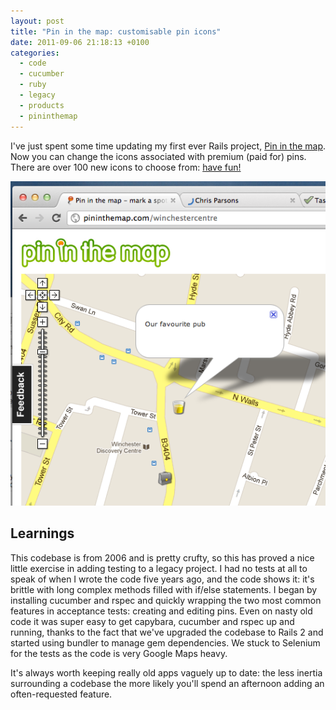 ```yaml
---
layout: post
title: "Pin in the map: customisable pin icons"
date: 2011-09-06 21:18:13 +0100
categories:
  - code
  - cucumber
  - ruby
  - legacy
  - products
  - pininthemap
---
```

I've just spent some time updating my first ever Rails project, [Pin in the map](http://pininthemap.com). Now you can change the icons associated with premium (paid for) pins. There are over 100 new icons to choose from: [have fun!](http://pininthemap.com)

![pininthemap example](/files/pininthemap-example.png)

## Learnings

This codebase is from 2006 and is pretty crufty, so this has proved a nice little exercise in adding testing to a legacy project. I had no tests at all to speak of when I wrote the code five years ago, and the code shows it: it's brittle with long complex methods filled with if/else statements. I began by installing cucumber and rspec and quickly wrapping the two most common features in acceptance tests: creating and editing pins. Even on nasty old code it was super easy to get capybara, cucumber and rspec up and running, thanks to the fact that we've upgraded the codebase to Rails 2 and started using bundler to manage gem dependencies. We stuck to Selenium for the tests as the code is very Google Maps heavy.

It's always worth keeping really old apps vaguely up to date: the less inertia surrounding a codebase the more likely you'll spend an afternoon adding an often-requested feature.
